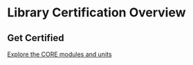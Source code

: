 # Library Certification Overview




## Get Certified

[Explore the CORE modules and units](../contents/index.md)

